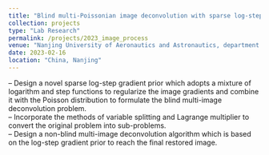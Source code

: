 ```yaml
---
title: "Blind multi-Poissonian image deconvolution with sparse log-step gradient prior "
collection: projects
type: "Lab Research"
permalink: /projects/2023_image_process
venue: "Nanjing University of Aeronautics and Astronautics, department of Automation"
date: 2023-02-16
location: "China, Nanjing"
---
```


– Design a novel sparse log-step gradient prior which adopts a mixture of logarithm and step functions to regularize the image gradients and combine it with the Poisson distribution to formulate the blind multi-image deconvolution problem.\
– Incorporate the methods of variable splitting and Lagrange multiplier to convert the original problem into sub-problems.\
– Design a non-blind multi-image deconvolution algorithm which is based on the log-step gradient prior to reach the final restored image.


